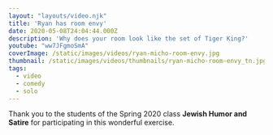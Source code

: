 ```yaml
---
layout: "layouts/video.njk"
title: 'Ryan has room envy'
date: 2020-05-08T24:04:44.000Z
description: 'Why does your room look like the set of Tiger King?'
youtube: "ww7JFgmoSmA"
coverImage: /static/images/videos/ryan-micho-room-envy.jpg
thumbnail: /static/images/videos/thumbnails/ryan-micho-room-envy_tn.jpg
tags:
  - video
  - comedy
  - solo
---
```

Thank you to the students of the Spring 2020 class **Jewish Humor and Satire** for participating in this wonderful exercise.
